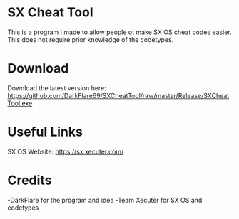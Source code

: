 # SX Cheat Tool
This is a program I made to allow people ot make SX OS cheat codes easier. This does not require prior knowledge of the codetypes.

# Download
Download the latest version here: https://github.com/DarkFlare69/SXCheatTool/raw/master/Release/SXCheatTool.exe

# Useful Links
SX OS Website: https://sx.xecuter.com/


# Credits
-DarkFlare for the program and idea
-Team Xecuter for SX OS and codetypes
